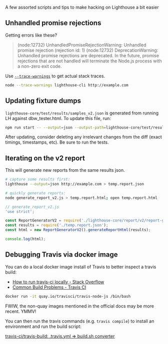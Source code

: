 A few assorted scripts and tips to make hacking on Lighthouse a bit easier

## Unhandled promise rejections

Getting errors like these?

> (node:12732) UnhandledPromiseRejectionWarning: Unhandled promise rejection (rejection id: 1)
> (node:12732) DeprecationWarning: Unhandled promise rejections are deprecated. In the future, promise rejections that are not handled will terminate the Node.js process with a non-zero exit code.

Use [`--trace-warnings`](https://medium.com/@jasnell/introducing-process-warnings-in-node-v6-3096700537ee) to get actual stack traces.

```sh
node --trace-warnings lighthouse-cli http://example.com
```

## Updating fixture dumps

`lighthouse-core/test/results/samples_v2.json` is generated from running LH against
dbw_tester.html. To update this file, run:

```sh
npm run start -- --output=json --output-path=lighthouse-core/test/results/sample_v2.json http://localhost:8080/dobetterweb/dbw_tester.html
```

After updating, consider deleting any irrelevant changes from the diff (exact timings, timestamps, etc). Be sure to run the tests.

## Iterating on the v2 report

This will generate new reports from the same results json.

```sh
# capture some results first:
lighthouse --output=json http://example.com > temp.report.json

# quickly generate reports:
node generate_report_v2.js > temp.report.html; open temp.report.html
```
```js
// generate_report_v2.js
'use strict';

const ReportGeneratorV2 = require('./lighthouse-core/report/v2/report-generator');
const results = require('./temp.report.json');
const html = new ReportGeneratorV2().generateReportHtml(results);

console.log(html);
```

## Debugging Travis via docker image

You can do a local docker image install of Travis to better inspect a travis build:

* [How to run travis-ci locally - Stack Overflow](https://stackoverflow.com/questions/21053657/how-to-run-travis-ci-locally)
* [Common Build Problems - Travis CI](https://docs.travis-ci.com/user/common-build-problems/#Troubleshooting-Locally-in-a-Docker-Image)

```sh
docker run -it quay.io/travisci/travis-node-js /bin/bash
```

FWIW, the non-quay images mentioned in the official docs may be more recent. YMMV!

You can then run the travis commands (e.g. `travis compile`) to install an environment and run the build script:

[travis-ci/travis-build: .travis.yml =&gt; build.sh converter](https://github.com/travis-ci/travis-build#invocation)

